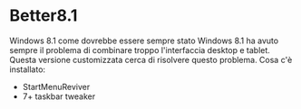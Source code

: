 # Better8.1
Windows 8.1 come dovrebbe essere sempre stato
Windows 8.1 ha avuto sempre il problema di combinare troppo l'interfaccia desktop e tablet.
Questa versione customizzata cerca di risolvere questo problema.
Cosa c'è installato:
- StartMenuReviver
- 7+ taskbar tweaker
